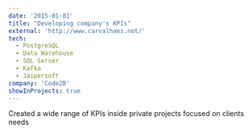 ```yaml
---
date: '2015-01-01'
title: "Developing company's KPIs"
external: 'http://www.carvalhaes.net/'
tech:
  - PostgreSQL
  - Data Warehouse
  - SQL Server
  - Kafka
  - Jaspersoft
company: 'Code2B'
showInProjects: true
---
```


Created a wide range of KPIs inside private projects focused on clients needs
